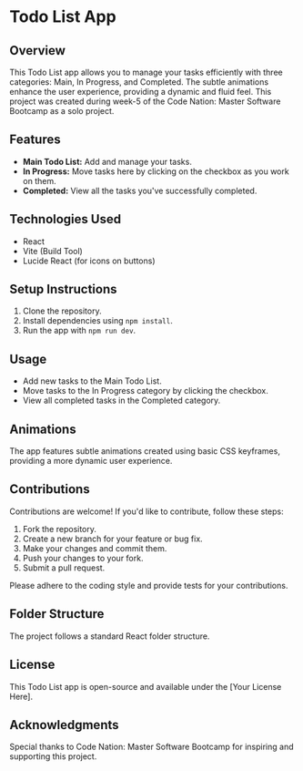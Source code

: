 # Todo List App

## Overview
This Todo List app allows you to manage your tasks efficiently with three categories: Main, In Progress, and Completed. The subtle animations enhance the user experience, providing a dynamic and fluid feel. This project was created during week-5 of the Code Nation: Master Software Bootcamp as a solo project.

## Features
- **Main Todo List:** Add and manage your tasks.
- **In Progress:** Move tasks here by clicking on the checkbox as you work on them.
- **Completed:** View all the tasks you've successfully completed.

## Technologies Used
- React
- Vite (Build Tool)
- Lucide React (for icons on buttons)

## Setup Instructions
1. Clone the repository.
2. Install dependencies using `npm install`.
3. Run the app with `npm run dev`.

## Usage
- Add new tasks to the Main Todo List.
- Move tasks to the In Progress category by clicking the checkbox.
- View all completed tasks in the Completed category.

## Animations
The app features subtle animations created using basic CSS keyframes, providing a more dynamic user experience.

## Contributions
Contributions are welcome! If you'd like to contribute, follow these steps:
1. Fork the repository.
2. Create a new branch for your feature or bug fix.
3. Make your changes and commit them.
4. Push your changes to your fork.
5. Submit a pull request.

Please adhere to the coding style and provide tests for your contributions.

## Folder Structure
The project follows a standard React folder structure.

## License
This Todo List app is open-source and available under the [Your License Here].

## Acknowledgments
Special thanks to Code Nation: Master Software Bootcamp for inspiring and supporting this project.

